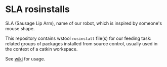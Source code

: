 # SLA rosinstalls

SLA (Sausage Lip Arm), name of our robot, which is inspired by someone's mouse shape. 

This repository contains wstool `rosinstall` file(s) for our feeding task: related groups of packages installed from source control, usually used in the context of a catkin workspace. 

See [wiki](https://wiki.ros.org/wstool) for usage.